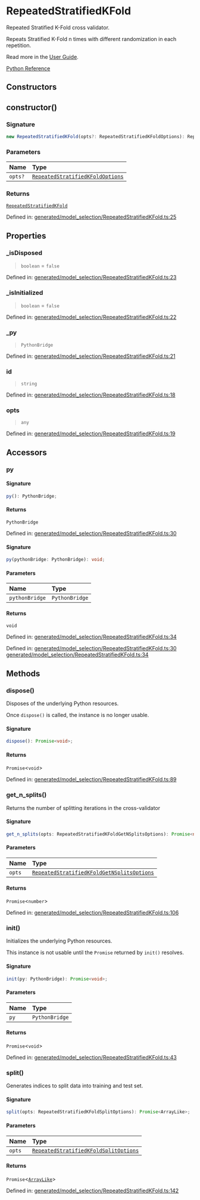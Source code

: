 # RepeatedStratifiedKFold

Repeated Stratified K-Fold cross validator.

Repeats Stratified K-Fold n times with different randomization in each repetition.

Read more in the [User Guide](../cross_validation.html#repeated-k-fold).

[Python Reference](https://scikit-learn.org/stable/modules/generated/sklearn.model_selection.RepeatedStratifiedKFold.html)

## Constructors

## constructor()

### Signature

```ts
new RepeatedStratifiedKFold(opts?: RepeatedStratifiedKFoldOptions): RepeatedStratifiedKFold;
```

### Parameters

| Name | Type |
| :------ | :------ |
| `opts?` | [`RepeatedStratifiedKFoldOptions`](../interfaces/RepeatedStratifiedKFoldOptions.md) |

### Returns

[`RepeatedStratifiedKFold`](RepeatedStratifiedKFold.md)

Defined in:  [generated/model\_selection/RepeatedStratifiedKFold.ts:25](https://github.com/transitive-bullshit/scikit-learn-ts/blob/122b3c0/packages/sklearn/src/generated/model_selection/RepeatedStratifiedKFold.ts#L25)

## Properties

### \_isDisposed

> `boolean`  = `false`

Defined in:  [generated/model\_selection/RepeatedStratifiedKFold.ts:23](https://github.com/transitive-bullshit/scikit-learn-ts/blob/122b3c0/packages/sklearn/src/generated/model_selection/RepeatedStratifiedKFold.ts#L23)

### \_isInitialized

> `boolean`  = `false`

Defined in:  [generated/model\_selection/RepeatedStratifiedKFold.ts:22](https://github.com/transitive-bullshit/scikit-learn-ts/blob/122b3c0/packages/sklearn/src/generated/model_selection/RepeatedStratifiedKFold.ts#L22)

### \_py

> `PythonBridge`

Defined in:  [generated/model\_selection/RepeatedStratifiedKFold.ts:21](https://github.com/transitive-bullshit/scikit-learn-ts/blob/122b3c0/packages/sklearn/src/generated/model_selection/RepeatedStratifiedKFold.ts#L21)

### id

> `string`

Defined in:  [generated/model\_selection/RepeatedStratifiedKFold.ts:18](https://github.com/transitive-bullshit/scikit-learn-ts/blob/122b3c0/packages/sklearn/src/generated/model_selection/RepeatedStratifiedKFold.ts#L18)

### opts

> `any`

Defined in:  [generated/model\_selection/RepeatedStratifiedKFold.ts:19](https://github.com/transitive-bullshit/scikit-learn-ts/blob/122b3c0/packages/sklearn/src/generated/model_selection/RepeatedStratifiedKFold.ts#L19)

## Accessors

### py

#### Signature

```ts
py(): PythonBridge;
```

#### Returns

`PythonBridge`

Defined in:  [generated/model\_selection/RepeatedStratifiedKFold.ts:30](https://github.com/transitive-bullshit/scikit-learn-ts/blob/122b3c0/packages/sklearn/src/generated/model_selection/RepeatedStratifiedKFold.ts#L30)

#### Signature

```ts
py(pythonBridge: PythonBridge): void;
```

#### Parameters

| Name | Type |
| :------ | :------ |
| `pythonBridge` | `PythonBridge` |

#### Returns

`void`

Defined in:  [generated/model\_selection/RepeatedStratifiedKFold.ts:34](https://github.com/transitive-bullshit/scikit-learn-ts/blob/122b3c0/packages/sklearn/src/generated/model_selection/RepeatedStratifiedKFold.ts#L34)

Defined in:  [generated/model\_selection/RepeatedStratifiedKFold.ts:30](https://github.com/transitive-bullshit/scikit-learn-ts/blob/122b3c0/packages/sklearn/src/generated/model_selection/RepeatedStratifiedKFold.ts#L30) [generated/model\_selection/RepeatedStratifiedKFold.ts:34](https://github.com/transitive-bullshit/scikit-learn-ts/blob/122b3c0/packages/sklearn/src/generated/model_selection/RepeatedStratifiedKFold.ts#L34)

## Methods

### dispose()

Disposes of the underlying Python resources.

Once `dispose()` is called, the instance is no longer usable.

#### Signature

```ts
dispose(): Promise<void>;
```

#### Returns

`Promise`\<`void`\>

Defined in:  [generated/model\_selection/RepeatedStratifiedKFold.ts:89](https://github.com/transitive-bullshit/scikit-learn-ts/blob/122b3c0/packages/sklearn/src/generated/model_selection/RepeatedStratifiedKFold.ts#L89)

### get\_n\_splits()

Returns the number of splitting iterations in the cross-validator

#### Signature

```ts
get_n_splits(opts: RepeatedStratifiedKFoldGetNSplitsOptions): Promise<number>;
```

#### Parameters

| Name | Type |
| :------ | :------ |
| `opts` | [`RepeatedStratifiedKFoldGetNSplitsOptions`](../interfaces/RepeatedStratifiedKFoldGetNSplitsOptions.md) |

#### Returns

`Promise`\<`number`\>

Defined in:  [generated/model\_selection/RepeatedStratifiedKFold.ts:106](https://github.com/transitive-bullshit/scikit-learn-ts/blob/122b3c0/packages/sklearn/src/generated/model_selection/RepeatedStratifiedKFold.ts#L106)

### init()

Initializes the underlying Python resources.

This instance is not usable until the `Promise` returned by `init()` resolves.

#### Signature

```ts
init(py: PythonBridge): Promise<void>;
```

#### Parameters

| Name | Type |
| :------ | :------ |
| `py` | `PythonBridge` |

#### Returns

`Promise`\<`void`\>

Defined in:  [generated/model\_selection/RepeatedStratifiedKFold.ts:43](https://github.com/transitive-bullshit/scikit-learn-ts/blob/122b3c0/packages/sklearn/src/generated/model_selection/RepeatedStratifiedKFold.ts#L43)

### split()

Generates indices to split data into training and test set.

#### Signature

```ts
split(opts: RepeatedStratifiedKFoldSplitOptions): Promise<ArrayLike>;
```

#### Parameters

| Name | Type |
| :------ | :------ |
| `opts` | [`RepeatedStratifiedKFoldSplitOptions`](../interfaces/RepeatedStratifiedKFoldSplitOptions.md) |

#### Returns

`Promise`\<[`ArrayLike`](../types/ArrayLike.md)\>

Defined in:  [generated/model\_selection/RepeatedStratifiedKFold.ts:142](https://github.com/transitive-bullshit/scikit-learn-ts/blob/122b3c0/packages/sklearn/src/generated/model_selection/RepeatedStratifiedKFold.ts#L142)
